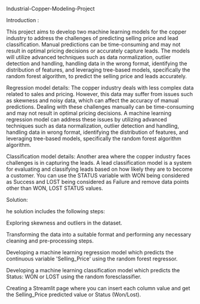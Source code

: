 Industrial-Copper-Modeling-Project

Introduction :

This project aims to develop two machine learning models for the copper industry to address the challenges of predicting selling price and lead classification. 
Manual predictions can be time-consuming and may not result in optimal pricing decisions or accurately capture leads.
The models will utilize advanced techniques such as data normalization, outlier detection and handling, handling data in the wrong format, 
identifying the distribution of features, and leveraging tree-based models, specifically the random forest  algorithm, to predict the selling price and leads accurately.

Regression model details:
The copper industry deals with less complex data related to sales and pricing. However, this data may suffer from issues such as skewness and noisy data, which can affect the accuracy of manual predictions. Dealing with these challenges manually can be time-consuming and may not result in optimal pricing decisions. A machine learning regression model can address these issues by utilizing advanced techniques such as data normalization, outlier detection and handling, handling data in wrong format, identifying the distribution of features, and leveraging tree-based models, specifically the random forest  algorithm  algorithm.

Classification model details:
Another area where the copper industry faces challenges is in capturing the leads. A lead classification model is a system for evaluating and classifying leads based on how likely they are to become a customer. You can use the STATUS variable with WON being considered as Success and LOST being considered as Failure and remove data points other than WON, LOST STATUS values.

Solution:

he solution includes the following steps:

Exploring skewness and outliers in the dataset.

Transforming the data into a suitable format and performing any necessary cleaning and pre-processing steps.

Developing a machine learning regression model which predicts the continuous variable 'Selling_Price' using the  random forest regressor.

Developing a machine learning classification model which predicts the Status: WON or LOST using the  random foresclassifier.

Creating a Streamlit page where you can insert each column value and get the Selling_Price predicted value or Status (Won/Lost).





